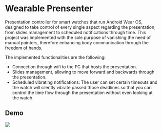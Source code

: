 # Wearable Prensenter
Presentation controller for smart watches that run Android Wear OS, designed to take control of every single aspect regarding the presentation, from slides management to scheduled notifications through time. This project was implemented with the sole purpose of vanishing the need of manual pointers, therefore enhancing body communication through the freedom of hands.

The implemented functionalities are the following:
* Connection through wifi to the PC that hosts the presentation.
* Slides management, allowing to move forward and backwards through the presentation.
* Scheduled vibrating notifications: The user can set certain timeouts and the watch will silently vibrate passed those deadlines so that you can control the time flow through the presentation without even looking at the watch.

## Demo
![](http://faridarbai.ddns.net/wearable_presenter_images/presentation.gif)
